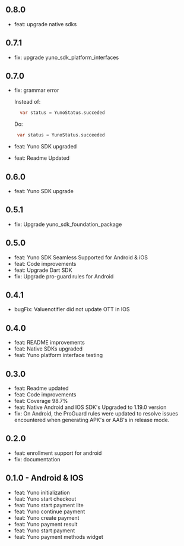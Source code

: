 ## 0.8.0
 - feat: upgrade native sdks

## 0.7.1
  - fix: upgrade yuno_sdk_platform_interfaces
## 0.7.0
- fix: grammar error

    Instead of:

  ```dart
    var status = YunoStatus.succeded
  ```

  Do:

  ```dart
   var status = YunoStatus.succeeded
  ```
- feat: Yuno SDK upgraded
- feat: Readme Updated
## 0.6.0
- feat: Yuno SDK upgrade
## 0.5.1
- fix: Upgrade yuno_sdk_foundation_package
## 0.5.0
- feat: Yuno SDK Seamless Supported for Android & iOS
- feat: Code improvements
- feat: Upgrade Dart SDK
- fix: Upgrade pro-guard rules for Android
## 0.4.1
- bugFix: Valuenotifier did not update OTT in IOS
## 0.4.0
- feat: README improvements
- feat: Native SDKs upgraded
- feat: Yuno platform interface testing
## 0.3.0
- feat: Readme updated
- feat: Code improvements
- feat: Coverage 98.7%
- feat: Native Android and IOS SDK's Upgraded to 1.19.0 version
- fix: On Android, the ProGuard rules were updated to resolve issues encountered when generating APK's or AAB's in release mode.
## 0.2.0
- feat: enrollment support for android
- fix: documentation
## 0.1.0 - Android & IOS
- feat: Yuno initialization
- feat: Yuno start checkout
- feat: Yuno start payment lite
- feat: Yuno continue payment
- feat: Yuno create payment
- feat: Yuno payment result
- feat: Yuno start payment
- feat: Yuno payment methods widget